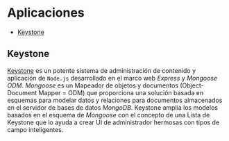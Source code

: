 # Aplicaciones

- [Keystone](/c/node/apps#keystone)

## Keystone

[Keystone](https://github.com/keystonejs/keystone) es un potente sistema de administración de contenido y aplicación de `Node.js` desarrollado en el marco web _Express_ y _Mongoose ODM_. _Mongoose_ es un Mapeador de objetos y documentos (Object-Document Mapper = ODM) que proporciona una solución basada en esquemas para modelar datos y relaciones para documentos almacenados en el servidor de bases de datos _MongoDB_. Keystone amplía los modelos basados en el esquema de _Mongoose_ con el concepto de una Lista de Keystone que lo ayuda a crear UI de administrador hermosas con tipos de campo inteligentes.
